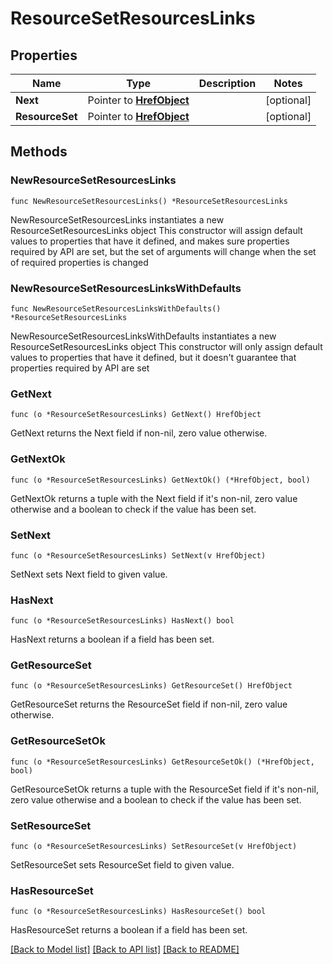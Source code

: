 # ResourceSetResourcesLinks

## Properties

Name | Type | Description | Notes
------------ | ------------- | ------------- | -------------
**Next** | Pointer to [**HrefObject**](HrefObject.md) |  | [optional] 
**ResourceSet** | Pointer to [**HrefObject**](HrefObject.md) |  | [optional] 

## Methods

### NewResourceSetResourcesLinks

`func NewResourceSetResourcesLinks() *ResourceSetResourcesLinks`

NewResourceSetResourcesLinks instantiates a new ResourceSetResourcesLinks object
This constructor will assign default values to properties that have it defined,
and makes sure properties required by API are set, but the set of arguments
will change when the set of required properties is changed

### NewResourceSetResourcesLinksWithDefaults

`func NewResourceSetResourcesLinksWithDefaults() *ResourceSetResourcesLinks`

NewResourceSetResourcesLinksWithDefaults instantiates a new ResourceSetResourcesLinks object
This constructor will only assign default values to properties that have it defined,
but it doesn't guarantee that properties required by API are set

### GetNext

`func (o *ResourceSetResourcesLinks) GetNext() HrefObject`

GetNext returns the Next field if non-nil, zero value otherwise.

### GetNextOk

`func (o *ResourceSetResourcesLinks) GetNextOk() (*HrefObject, bool)`

GetNextOk returns a tuple with the Next field if it's non-nil, zero value otherwise
and a boolean to check if the value has been set.

### SetNext

`func (o *ResourceSetResourcesLinks) SetNext(v HrefObject)`

SetNext sets Next field to given value.

### HasNext

`func (o *ResourceSetResourcesLinks) HasNext() bool`

HasNext returns a boolean if a field has been set.

### GetResourceSet

`func (o *ResourceSetResourcesLinks) GetResourceSet() HrefObject`

GetResourceSet returns the ResourceSet field if non-nil, zero value otherwise.

### GetResourceSetOk

`func (o *ResourceSetResourcesLinks) GetResourceSetOk() (*HrefObject, bool)`

GetResourceSetOk returns a tuple with the ResourceSet field if it's non-nil, zero value otherwise
and a boolean to check if the value has been set.

### SetResourceSet

`func (o *ResourceSetResourcesLinks) SetResourceSet(v HrefObject)`

SetResourceSet sets ResourceSet field to given value.

### HasResourceSet

`func (o *ResourceSetResourcesLinks) HasResourceSet() bool`

HasResourceSet returns a boolean if a field has been set.


[[Back to Model list]](../README.md#documentation-for-models) [[Back to API list]](../README.md#documentation-for-api-endpoints) [[Back to README]](../README.md)


